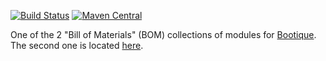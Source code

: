 [![Build Status](https://travis-ci.org/nhl/bootique-bom.svg)](https://travis-ci.org/nhl/bootique-bom)
[![Maven Central](https://maven-badges.herokuapp.com/maven-central/com.nhl.bootique.bom/bootique-bom/badge.svg)](https://maven-badges.herokuapp.com/maven-central/com.nhl.bootique.bom/bootique-bom/)

One of the 2 "Bill of Materials" (BOM) collections of modules for [Bootique](http://bootique.io). 
The second one is located [here](https://github.com/bootique/bootique-bom).
